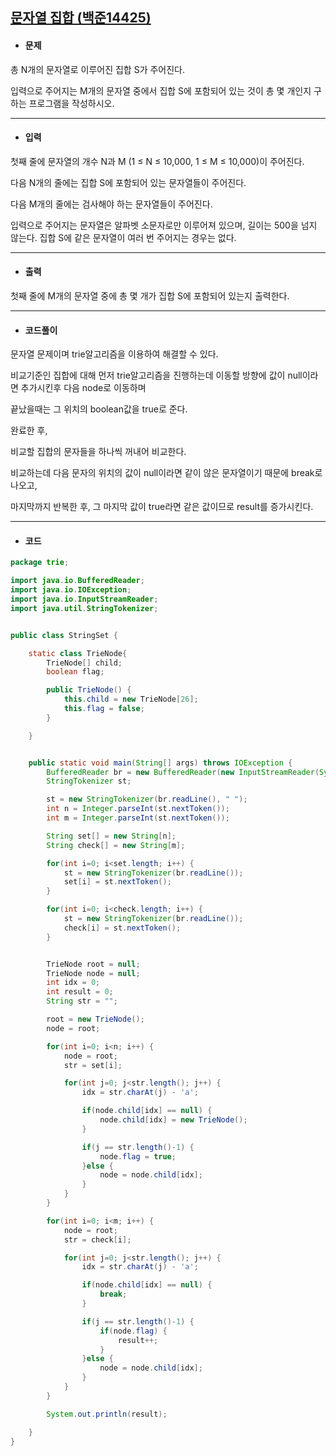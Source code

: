 ## [문자열 집합 (백준14425)](https://www.acmicpc.net/problem/14425)

- #### 문제

총 N개의 문자열로 이루어진 집합 S가 주어진다.

입력으로 주어지는 M개의 문자열 중에서 집합 S에 포함되어 있는 것이 총 몇 개인지 구하는 프로그램을 작성하시오.

---



- #### 입력

첫째 줄에 문자열의 개수 N과 M (1 ≤ N ≤ 10,000, 1 ≤ M ≤ 10,000)이 주어진다. 

다음 N개의 줄에는 집합 S에 포함되어 있는 문자열들이 주어진다.

다음 M개의 줄에는 검사해야 하는 문자열들이 주어진다.

입력으로 주어지는 문자열은 알파벳 소문자로만 이루어져 있으며, 길이는 500을 넘지 않는다. 집합 S에 같은 문자열이 여러 번 주어지는 경우는 없다.

---



- #### 출력

첫째 줄에 M개의 문자열 중에 총 몇 개가 집합 S에 포함되어 있는지 출력한다.

---



- #### 코드풀이

문자열 문제이며 trie알고리즘을 이용하여 해결할 수 있다.



비교기준인 집합에 대해 먼저 trie알고리즘을 진행하는데 이동할 방향에 값이 null이라면 추가시킨후 다음 node로 이동하며 

끝났을때는 그 위치의 boolean값을 true로 준다.

완료한 후,

비교할 집합의 문자들을 하나씩 꺼내어 비교한다.

비교하는데 다음 문자의 위치의 값이 null이라면 같이 않은 문자열이기 때문에 break로 나오고,

마지막까지 반복한 후, 그 마지막 값이 true라면 같은 값이므로 result를 증가시킨다.

---



- #### 코드

```java
package trie;

import java.io.BufferedReader;
import java.io.IOException;
import java.io.InputStreamReader;
import java.util.StringTokenizer;


public class StringSet {

	static class TrieNode{
		TrieNode[] child;
		boolean flag;

		public TrieNode() {
			this.child = new TrieNode[26];
			this.flag = false;
		}

	}


	public static void main(String[] args) throws IOException {
		BufferedReader br = new BufferedReader(new InputStreamReader(System.in));
		StringTokenizer st;

		st = new StringTokenizer(br.readLine(), " ");
		int n = Integer.parseInt(st.nextToken());
		int m = Integer.parseInt(st.nextToken());

		String set[] = new String[n];
		String check[] = new String[m];

		for(int i=0; i<set.length; i++) {
			st = new StringTokenizer(br.readLine());
			set[i] = st.nextToken();
		}

		for(int i=0; i<check.length; i++) {
			st = new StringTokenizer(br.readLine());
			check[i] = st.nextToken();
		}


		TrieNode root = null;
		TrieNode node = null;
		int idx = 0;
		int result = 0;
		String str = "";

		root = new TrieNode();
		node = root;

		for(int i=0; i<n; i++) {
			node = root;
			str = set[i];

			for(int j=0; j<str.length(); j++) {
				idx = str.charAt(j) - 'a';

				if(node.child[idx] == null) {
					node.child[idx] = new TrieNode();
				}

				if(j == str.length()-1) {
					node.flag = true;
				}else {
					node = node.child[idx];
				}
			}
		}

		for(int i=0; i<m; i++) {
			node = root;
			str = check[i];

			for(int j=0; j<str.length(); j++) {
				idx = str.charAt(j) - 'a';

				if(node.child[idx] == null) {
					break;
				}

				if(j == str.length()-1) {
					if(node.flag) {
						result++;
					}
				}else {
					node = node.child[idx];
				}
			}
		}

		System.out.println(result);

	}
}


```